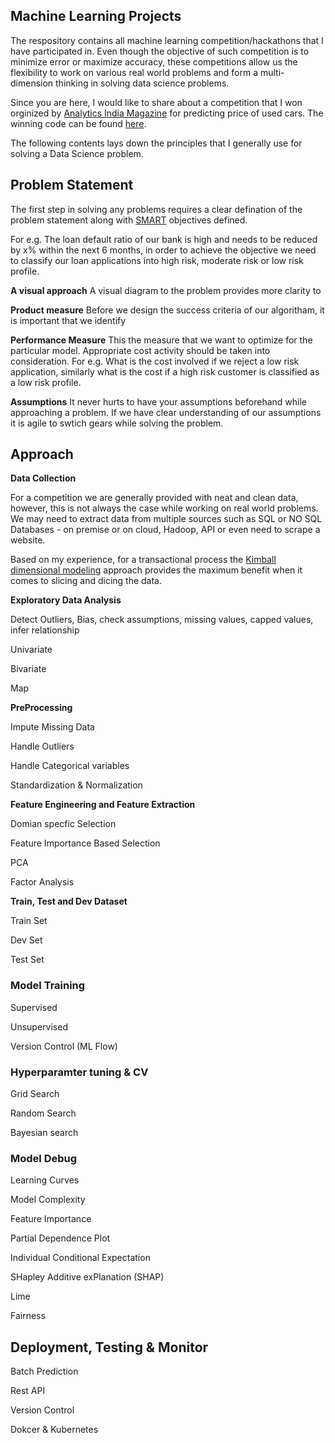 
## Machine Learning Projects

The respository contains all machine learning competition/hackathons that I have participated in. Even though the objective of such competition is to minimize error or maximize accuracy, these competitions allow us the flexibility to work on various real world problems and form a multi-dimension thinking in solving data science problems. 

Since you are here, I would like to share about a competition that I won orginized by [Analytics India Magazine](https://analyticsindiamag.com/machinehack-winners-how-these-data-science-enthusiasts-solved-the-predicting-the-costs-of-used-cars-hackathon/) for predicting price of used cars. The winning code can be found [here](https://github.com/vasim07/MachineHack/blob/master/UsedCars/FinalSubmission.ipynb).

The following contents lays down the principles that I generally use for solving a Data Science problem.



## Problem Statement

The first step in solving any problems requires a clear defination of the problem statement along with [SMART](https://en.wikipedia.org/wiki/SMART_criteria) objectives defined. 

For e.g. The loan default ratio of our bank is high and needs to be reduced by x% within the next 6 months, in order to achieve the objective we need to classify our loan applications into high risk, moderate risk or low risk profile.

**A visual approach**
A visual diagram to the problem provides more clarity to 

**Product measure**
Before we design the success criteria of our algoritham, it is important that we identify

**Performance Measure**
This the measure that we want to optimize for the particular model. Appropriate cost activity should be taken into consideration. 
For e.g. What is the cost involved if we reject a low risk application, similarly what is the cost if a high risk customer is classified as a low risk profile.

**Assumptions**
It never hurts to have your assumptions beforehand while approaching a problem.  If we have clear understanding of our assumptions it is agile to swtich gears while solving the problem.


## Approach

**Data Collection**

For a competition we are generally provided with neat and clean data, however, this is not always the case while working on real world problems. We may need to extract data from multiple sources such as SQL or NO SQL Databases - on premise or on cloud, Hadoop, API or even need to scrape a website.

Based on my experience, for a transactional process the [Kimball dimensional modeling](https://www.kimballgroup.com/data-warehouse-business-intelligence-resources/kimball-techniques/dimensional-modeling-techniques/) approach provides the maximum benefit when it comes to slicing and dicing the data. 

**Exploratory Data Analysis**

Detect Outliers, Bias, check assumptions, missing values, capped values, infer relationship

Univariate

Bivariate

Map

**PreProcessing**

Impute Missing Data

Handle Outliers

Handle Categorical variables 

Standardization & Normalization

**Feature Engineering and Feature Extraction**

Domian specfic Selection

Feature Importance Based Selection

PCA

Factor Analysis

**Train, Test and Dev Dataset**

Train Set

Dev Set

Test Set

### Model Training

Supervised

Unsupervised

Version Control (ML Flow)

### Hyperparamter tuning & CV

Grid Search

Random Search

Bayesian search

### Model Debug

Learning Curves

Model Complexity

Feature Importance

Partial Dependence Plot

Individual Conditional Expectation

SHapley Additive exPlanation (SHAP)

Lime

Fairness

## Deployment, Testing & Monitor

Batch Prediction

Rest API

Version Control

Dokcer & Kubernetes





